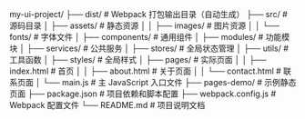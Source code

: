 my-ui-project/
├── dist/ # Webpack 打包输出目录（自动生成）
├── src/ # 源码目录
│ ├── assets/ # 静态资源
│ │ ├── images/ # 图片资源
│ │ └── fonts/ # 字体文件
│ ├── components/ # 通用组件
│ ├── modules/ # 功能模块
│ ├── services/ # 公共服务
│ ├── stores/ # 全局状态管理
│ ├── utils/ # 工具函数
│ ├── styles/ # 全局样式
│ ├── pages/ # 实际页面
│ │ ├── index.html # 首页
│ │ ├── about.html # 关于页面
│ │ └── contact.html # 联系页面
│ └── main.js # 主 JavaScript 入口文件
├── pages-demo/ # 示例静态页面
├── package.json # 项目依赖和脚本配置
├── webpack.config.js # Webpack 配置文件
└── README.md # 项目说明文档
